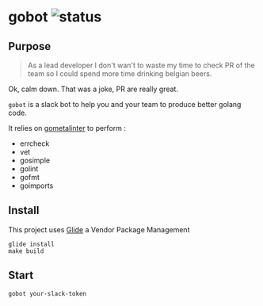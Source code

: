 # gobot ![status](https://api.travis-ci.org/alexjomin/gobot.svg?branch=master)

## Purpose

> As a lead developer I don't wan't to waste my time to check PR of the team so I could spend more time drinking belgian beers.

Ok, calm down. That was a joke, PR are really great.

`gobot` is a slack bot to help you and your team to produce better golang code.

It relies on [gometalinter](https://github.com/alecthomas/gometalinter) to perform :
+ errcheck
+ vet
+ gosimple
+ golint
+ gofmt
+ goimports

## Install
This project uses [Glide](https://github.com/Masterminds/glide) a Vendor Package Management
	
	glide install
	make build

## Start
	gobot your-slack-token